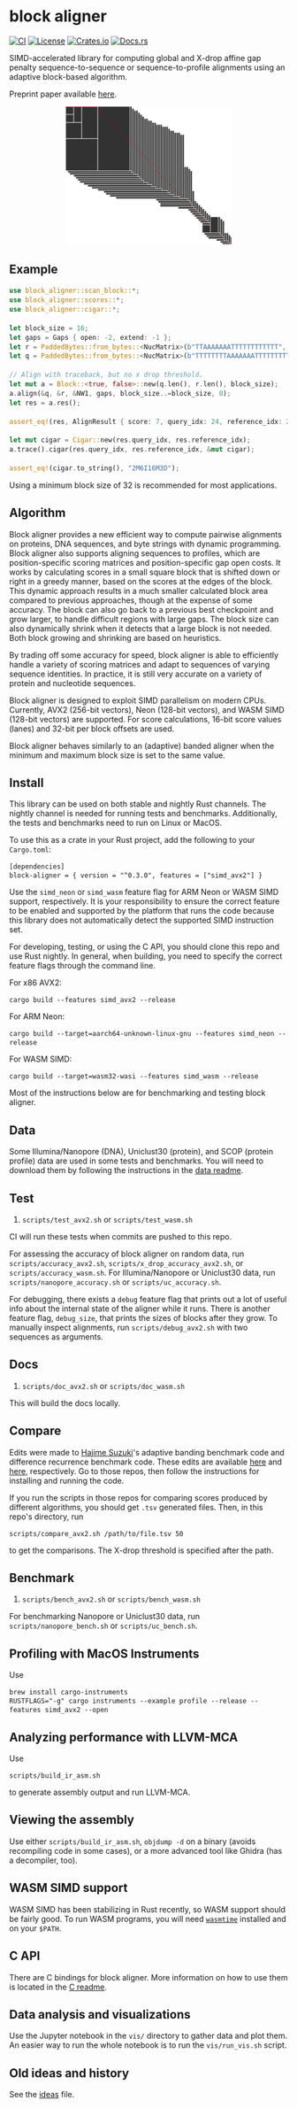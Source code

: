 # block aligner
[![CI](https://github.com/Daniel-Liu-c0deb0t/block-aligner/actions/workflows/ci.yaml/badge.svg)](https://github.com/Daniel-Liu-c0deb0t/block-aligner/actions/workflows/ci.yaml)
[![License](https://img.shields.io/github/license/Daniel-Liu-c0deb0t/block-aligner)](LICENSE)
[![Crates.io](https://img.shields.io/crates/v/block-aligner)](https://crates.io/crates/block_aligner)
[![Docs.rs](https://docs.rs/block-aligner/badge.svg)](https://docs.rs/block-aligner)

SIMD-accelerated library for computing global and X-drop affine gap penalty sequence-to-sequence or
sequence-to-profile alignments using an adaptive block-based algorithm.

Preprint paper available [here](https://www.biorxiv.org/content/10.1101/2021.11.08.467651).

<p align = "center">
<img src = "vis/block_img1.png" width = "300px">
</p>

## Example
```rust
use block_aligner::scan_block::*;
use block_aligner::scores::*;
use block_aligner::cigar::*;

let block_size = 16;
let gaps = Gaps { open: -2, extend: -1 };
let r = PaddedBytes::from_bytes::<NucMatrix>(b"TTAAAAAAATTTTTTTTTTTT", block_size);
let q = PaddedBytes::from_bytes::<NucMatrix>(b"TTTTTTTTAAAAAAATTTTTTTTT", block_size);

// Align with traceback, but no x drop threshold.
let mut a = Block::<true, false>::new(q.len(), r.len(), block_size);
a.align(&q, &r, &NW1, gaps, block_size..=block_size, 0);
let res = a.res();

assert_eq!(res, AlignResult { score: 7, query_idx: 24, reference_idx: 21 });

let mut cigar = Cigar::new(res.query_idx, res.reference_idx);
a.trace().cigar(res.query_idx, res.reference_idx, &mut cigar);

assert_eq!(cigar.to_string(), "2M6I16M3D");
```

Using a minimum block size of 32 is recommended for most applications.

## Algorithm
Block aligner provides a new efficient way to compute pairwise alignments on proteins, DNA sequences,
and byte strings with dynamic programming.
Block aligner also supports aligning sequences to profiles, which are position-specific
scoring matrices and position-specific gap open costs.
It works by calculating scores in a small square block that is shifted down or right in a greedy
manner, based on the scores at the edges of the block.
This dynamic approach results in a much smaller calculated block area compared to previous approaches,
though at the expense of some accuracy.
The block can also go back to a previous best checkpoint and grow larger, to handle difficult regions
with large gaps.
The block size can also dynamically shrink when it detects that a large block is not needed.
Both block growing and shrinking are based on heuristics.

By trading off some accuracy for speed, block aligner is able to efficiently handle a variety of scoring matrices and
adapt to sequences of varying sequence identities. In practice, it is still very accurate on a variety of protein and
nucleotide sequences.

Block aligner is designed to exploit SIMD parallelism on modern CPUs.
Currently, AVX2 (256-bit vectors), Neon (128-bit vectors), and WASM SIMD (128-bit vectors) are supported.
For score calculations, 16-bit score values (lanes) and 32-bit per block offsets are used.

Block aligner behaves similarly to an (adaptive) banded aligner when the minimum and maximum block size is set to
the same value.

## Install
This library can be used on both stable and nightly Rust channels.
The nightly channel is needed for running tests and benchmarks. Additionally, the tests
and benchmarks need to run on Linux or MacOS.

To use this as a crate in your Rust project, add the following to your `Cargo.toml`:
```
[dependencies]
block-aligner = { version = "^0.3.0", features = ["simd_avx2"] }
```
Use the `simd_neon` or `simd_wasm` feature flag for ARM Neon or WASM SIMD support, respectively.
It is your responsibility to ensure the correct feature to be enabled and supported by the
platform that runs the code because this library does not automatically detect the supported
SIMD instruction set.

For developing, testing, or using the C API, you should clone this repo
and use Rust nightly. In general, when building, you need to specify the
correct feature flags through the command line.

For x86 AVX2:
```
cargo build --features simd_avx2 --release
```

For ARM Neon:
```
cargo build --target=aarch64-unknown-linux-gnu --features simd_neon --release
```

For WASM SIMD:
```
cargo build --target=wasm32-wasi --features simd_wasm --release
```

Most of the instructions below are for benchmarking and testing block aligner.

## Data
Some Illumina/Nanopore (DNA), Uniclust30 (protein), and SCOP (protein profile) data are used in some tests and benchmarks.
You will need to download them by following the instructions in the [data readme](data/README.md).

## Test
1. `scripts/test_avx2.sh` or `scripts/test_wasm.sh`

CI will run these tests when commits are pushed to this repo.

For assessing the accuracy of block aligner on random data, run `scripts/accuracy_avx2.sh`,
`scripts/x_drop_accuracy_avx2.sh`, or `scripts/accuracy_wasm.sh`.
For Illumina/Nanopore or Uniclust30 data, run `scripts/nanopore_accuracy.sh` or
`scripts/uc_accuracy.sh`.

For debugging, there exists a `debug` feature flag that prints out a lot of
useful info about the internal state of the aligner while it runs.
There is another feature flag, `debug_size`, that prints the sizes of blocks after they grow.
To manually inspect alignments, run `scripts/debug_avx2.sh` with two sequences as arguments.

## Docs
1. `scripts/doc_avx2.sh` or `scripts/doc_wasm.sh`

This will build the docs locally.

## Compare
Edits were made to [Hajime Suzuki](https://github.com/ocxtal)'s adaptive banding benchmark code
and difference recurrence benchmark code. These edits are available [here](https://github.com/Daniel-Liu-c0deb0t/adaptivebandbench)
and [here](https://github.com/Daniel-Liu-c0deb0t/diff-bench-paper), respectively.
Go to those repos, then follow the instructions for installing and running the code.

If you run the scripts in those repos for comparing scores produced by different algorithms,
you should get `.tsv` generated files. Then, in this repo's directory, run
```
scripts/compare_avx2.sh /path/to/file.tsv 50
```
to get the comparisons. The X-drop threshold is specified after the path.

## Benchmark
1. `scripts/bench_avx2.sh` or `scripts/bench_wasm.sh`

For benchmarking Nanopore or Uniclust30 data, run `scripts/nanopore_bench.sh` or `scripts/uc_bench.sh`.

## Profiling with MacOS Instruments
Use
```
brew install cargo-instruments
RUSTFLAGS="-g" cargo instruments --example profile --release --features simd_avx2 --open
```

## Analyzing performance with LLVM-MCA
Use
```
scripts/build_ir_asm.sh
```
to generate assembly output and run LLVM-MCA.

## Viewing the assembly
Use either `scripts/build_ir_asm.sh`, `objdump -d` on a binary (avoids recompiling code in
some cases), or a more advanced tool like Ghidra (has a decompiler, too).

## WASM SIMD support
WASM SIMD has been stabilizing in Rust recently, so WASM support should be fairly good.
To run WASM programs, you will need [`wasmtime`](https://github.com/bytecodealliance/wasmtime)
installed and on your `$PATH`.

## C API
There are C bindings for block aligner. More information on how to use them is located in
the [C readme](c/README.md).

## Data analysis and visualizations
Use the Jupyter notebook in the `vis/` directory to gather data and plot them. An easier way
to run the whole notebook is to run the `vis/run_vis.sh` script.

## Old ideas and history
See the [ideas](ideas.md) file.
